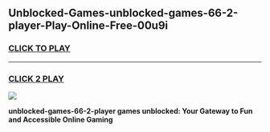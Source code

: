 
## Unblocked-Games-unblocked-games-66-2-player-Play-Online-Free-00u9i
<h3>
<a href="https://premium76.site?title=unblocked-games-66-2-player&ref=26A">CLICK TO PLAY</a></h3>
<hr>

<h3>
<a href="https://premium76.site?title=unblocked-games-66-2-player&ref=26A">CLICK 2 PLAY</a>
  
</h3>

<a href="https://premium76.site?title=unblocked-games-66-2-player&ref=26A"><img src="https://clearcache.store/games.png"></a>


**unblocked-games-66-2-player games unblocked: Your Gateway to Fun and Accessible Online Gaming**
